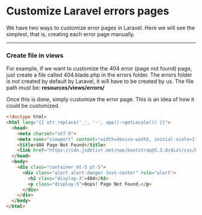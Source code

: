 # Customize Laravel errors pages

We have two ways to customize error pages in Laravel. Here we will see the simplest, that is, creating each error page manually.

---

### Create file in views

For example, if we want to customize the 404 error (page not found) page, just create a file called 404.blade.php in the errors folder. The errors folder is not created by default by Laravel, it will have to be created by us.
The file path must be: **resources/views/errors/**

Once this is done, simply customize the error page. This is an idea of ​​how it could be customized.

```html
<!doctype html>
<html lang="{{ str_replace('_', '-', app()->getLocale()) }}">
  <head>
    <meta charset="utf-8">
    <meta name="viewport" content="width=device-width, initial-scale=1">
    <title>404 Page Not Found</title>
    <link href="https://cdn.jsdelivr.net/npm/bootstrap@5.3.0/dist/css/bootstrap.min.css" rel="stylesheet">
  </head>
  <body>
    <div class="container mt-5 pt-5">
      <div class="alert alert-danger text-center" role="alert">
        <h2 class="display-3">404</h2>
        <p class="display-5">Oops! Page Not Found.</p>
      </div>
    </div>
  </body>
</html>
```